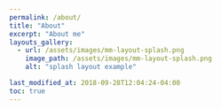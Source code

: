 ```yaml
---
permalink: /about/
title: "About"
excerpt: "About me"
layouts_gallery:
  - url: /assets/images/mm-layout-splash.png
    image_path: /assets/images/mm-layout-splash.png
    alt: "splash layout example"

last_modified_at: 2018-09-28T12:04:24-04:00
toc: true
---
```



